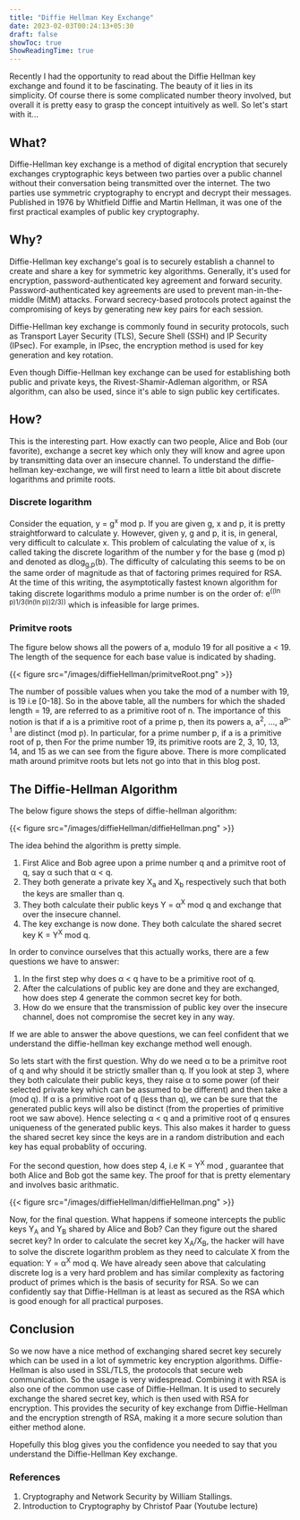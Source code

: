 ```yaml
---
title: "Diffie Hellman Key Exchange"
date: 2023-02-03T00:24:13+05:30
draft: false
showToc: true
ShowReadingTime: true
---
```


Recently I had the opportunity to read about the Diffie Hellman key exchange and found it to be fascinating. The beauty of it lies in its simplicity. Of course there is some complicated number theory involved, but overall it is pretty easy to grasp the concept intuitively as well. So let's start with it...

## What?

Diffie-Hellman key exchange is a method of digital encryption that securely exchanges cryptographic keys between two parties over a public channel without their conversation being transmitted over the internet. The two parties use symmetric cryptography to encrypt and decrypt their messages. Published in 1976 by Whitfield Diffie and Martin Hellman, it was one of the first practical examples of public key cryptography.

## Why?

Diffie-Hellman key exchange's goal is to securely establish a channel to create and share a key for symmetric key algorithms. Generally, it's used for encryption, password-authenticated key agreement and forward security. Password-authenticated key agreements are used to prevent man-in-the-middle (MitM) attacks. Forward secrecy-based protocols protect against the compromising of keys by generating new key pairs for each session.

Diffie-Hellman key exchange is commonly found in security protocols, such as Transport Layer Security (TLS), Secure Shell (SSH) and IP Security (IPsec). For example, in IPsec, the encryption method is used for key generation and key rotation.

Even though Diffie-Hellman key exchange can be used for establishing both public and private keys, the Rivest-Shamir-Adleman algorithm, or RSA algorithm, can also be used, since it's able to sign public key certificates.

## How?

This is the interesting part. How exactly can two people, Alice and Bob (our favorite), exchange a secret key which only they will know and agree upon by transmitting data over an insecure channel. To understand the diffie-hellman key-exchange, we will first need to learn a little bit about discrete logarithms and primite roots.

### Discrete logarithm

Consider the equation, y = g<sup>x</sup> mod p. If you are given g, x and p, it is pretty straightforward to calculate y. However, given y, g and p, it is, in general, very difficult to calculate x. This problem of calculating the value of x, is called taking the discrete logarithm of the number y for the base g (mod p) and denoted as dlog<sub>g,p</sub>(b).
The difficulty of calculating this seems to be on the same order of magnitude as that of factoring primes required for RSA. At the time of this writing, the asymptotically fastest known algorithm for taking discrete logarithms modulo a prime number is on the order of: e<sup>((ln p)1/3(ln(ln p))2/3))</sup> which is infeasible for large primes.

### Primitve roots

The figure below shows all the powers of a, modulo 19 for all positive a < 19. The length of the sequence for each base value is indicated by shading.

{{< figure src="/images/diffieHellman/primitveRoot.png"  >}}

The number of possible values when you take the mod of a number with 19, is 19 i.e [0-18]. So in the above table, all the numbers for which the shaded length = 19, are referred to as a primitive root of n. The importance of this notion is that if a is a primitive root of a prime p, then its powers a, a<sup>2</sup>, ..., a<sup>p-1</sup> are distinct (mod p).
In particular, for a prime number p, if a is a primitive root of p, then
For the prime number 19, its primitive roots are 2, 3, 10, 13, 14, and 15 as we can see from the figure above. There is more complicated math around primitve roots but lets not go into that in this blog post.

## The Diffie-Hellman Algorithm

The below figure shows the steps of diffie-hellman algorithm:

{{< figure src="/images/diffieHellman/diffieHellman.png"  >}}

The idea behind the algorithm is pretty simple.
1. First Alice and Bob agree upon a prime number q and a primitve root of q, say α such that α < q. 
2. They both generate a private key X<sub>a</sub> and X<sub>b</sub> respectively such that both the keys are smaller than q.
3. They both calculate their public keys Y = α<sup>X</sup> mod q and exchange that over the insecure channel.
4. The key exchange is now done. They both calculate the shared secret key K = Y<sup>X</sup> mod q.

In order to convince ourselves that this actually works, there are a few questions we have to answer:

1. In the first step why does α < q have to be a primitive root of q.
2. After the calculations of public key are done and they are exchanged, how does step 4 generate the common secret key for both.
3. How do we ensure that the transmission of public key over the insecure channel, does not compromise the secret key in any way.

If we are able to answer the above questions, we can feel confident that we understand the diffie-hellman key exchange method well enough.

So lets start with the first question. Why do we need α to be a primitve root of q and why should it be strictly smaller than q. If you look at step 3, where they both calculate their public keys, they raise α to some power (of their selected private key which can be assumed to be different) and then take a (mod q). If α is a primitive root of q (less than q), we can be sure that the generated public keys will also be distinct (from the properties of primitive root we saw above). Hence selecting α < q and a primitive root of q ensures uniqueness of the generated public keys. This also makes it harder to guess the shared secret key since the keys are in a random distribution and each key has equal probablity of occuring.

For the second question, how does step 4, i.e K = Y<sup>X</sup> mod , guarantee that both Alice and Bob got the same key. The proof for that is pretty elementary and involves basic arithmatic.

{{< figure src="/images/diffieHellman/diffieHellman.png"  >}}

Now, for the final question. What happens if someone intercepts the public keys Y<sub>A</sub> and Y<sub>B</sub> shared by Alice and Bob? Can they figure out the shared secret key?
In order to calculate the secret key X<sub>A</sub>/X<sub>B</sub>, the hacker will have to solve the discrete logarithm problem as they need to calculate X from the equation: Y = α<sup>X</sup> mod q. We have already seen above that calculating discrete log is a very hard problem and has similar complexity as factoring product of primes which is the basis of security for RSA. So we can confidently say that Diffie-Hellman is at least as secured as the RSA which is good enough for all practical purposes.

## Conclusion

So we now have a nice method of exchanging shared secret key securely which can be used in a lot of symmetric key encryption algorithms. Diffie-Hellman is also used in SSL/TLS, the protocols that secure web communication. So the usage is very widespread. 
Combining it with RSA is also one of the common use case of Diffie-Hellman. It is used to securely exchange the shared secret key, which is then used with RSA for encryption. This provides the security of key exchange from Diffie-Hellman and the encryption strength of RSA, making it a more secure solution than either method alone.

Hopefully this blog gives you the confidence you needed to say that you understand the Diffie-Hellman Key exchange. 

### References

1. Cryptography and Network Security by William Stallings.
2. Introduction to Cryptography by Christof Paar (Youtube lecture)